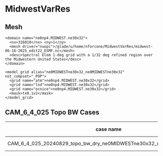 # MidwestVarRes
## Mesh
```
<domain name="ne0np4.MIDWEST.ne30x32">
  <nx>316010</nx> <ny>1</ny>
  <mesh driver="nuopc">/glade/u/home/nforcone/MidwestVarRes/midwest-06-16-2025_edit22_ESMF.nc</mesh>
  <desc>Spectral Elem 1-deg grid with a 1/32 deg refined region over the Midwestern United States</desc>
</domain>
```
```
<model_grid alias="ne0MIDWESTne30x32_ne0MIDWESTne30x32" not_compset="_POP">
  <grid name="atm">ne0np4.MIDWEST.ne30x32</grid>
  <grid name="lnd">ne0np4.MIDWEST.ne30x32</grid>
  <grid name="ocnice">ne0np4.MIDWEST.ne30x32</grid>
  <mask>tx0.1v2</mask>
</model_grid>
```
## CAM_6_4_025 Topo BW Cases
| case name | ndays | physics tstep | n nodes | runtime |
| -- | -- | -- | -- | -- |
| CAM_6_4_025_20240829_topo_bw_dry_ne0MIDWESTne30x32_ne0MIDWESTne30x32 | 10 | 54 seconds | 4 | tbd |
